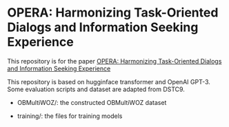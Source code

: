 # OPERA:  Harmonizing Task-Oriented Dialogs and Information Seeking Experience

This repository is for the paper [OPERA: Harmonizing Task-Oriented Dialogs and Information Seeking Experience](https://dl.acm.org/doi/abs/10.1145/3623381)

This repository is based on hugginface transformer and OpenAI GPT-3. Some evaluation scripts and dataset are adapted from DSTC9.


- OBMultiWOZ/: the constructed OBMultiWOZ dataset

- training/: the files for training models
